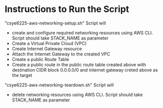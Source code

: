 # Instructions to Run the Script
<p>"csye6225-aws-networking-setup.sh" Script will</p>
<ul>
	<li>create and configure required networking resources using AWS CLI. Script should take STACK_NAME as parameter</li>
	<li>Create a Virtual Private Cloud (VPC)</li>
	<li>Create Internet Gateway resource</li>
	<li>Attach the Internet Gateway to the created VPC</li>
	<li>Create a public Route Table</li>
	<li>Create a public route in the public route table created above with destination CIDR block 0.0.0.0/0 and internet gateway creted above as the target</li>
</ul>
<p>"csye6225-aws-networking-teardown.sh" Script will</p>
<ul>
	<li>delete networking resources using AWS CLI. Script should take STACK_NAME as parameter</li>
</ul>
